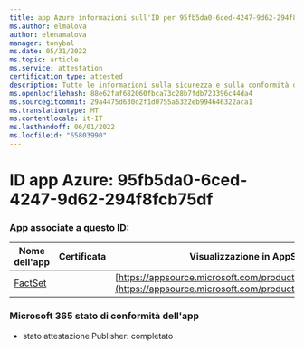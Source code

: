 ```yaml
---
title: app Azure informazioni sull'ID per 95fb5da0-6ced-4247-9d62-294f8fcb75df
ms.author: elmalova
author: elenamalova
manager: tonybal
ms.date: 05/31/2022
ms.topic: article
ms.service: attestation
certification_type: attested
description: Tutte le informazioni sulla sicurezza e sulla conformità disponibili per 95fb5da0-6ced-4247-9d62-294f8fcb75df.
ms.openlocfilehash: 88e62faf682060fbca73c28b7fdb723396c44da4
ms.sourcegitcommit: 29a4475d630d2f1d0755a6322eb994646322aca1
ms.translationtype: MT
ms.contentlocale: it-IT
ms.lasthandoff: 06/01/2022
ms.locfileid: "65803990"
---
```

# <a name="azure-app-id-95fb5da0-6ced-4247-9d62-294f8fcb75df"></a>ID app Azure: 95fb5da0-6ced-4247-9d62-294f8fcb75df


### <a name="apps-associated-with-this-id"></a>App associate a questo ID:
| **Nome dell'app** | **Certificata** | **Visualizzazione in AppSource** |
|--------------|---------------|-----------------------|
| [FactSet](../forward/WA200002146.md) |  | [https://appsource.microsoft.com/product/office/WA200002146](https://appsource.microsoft.com/product/office/WA200002146) |

### <a name="microsoft-365-app-compliance-status"></a>Microsoft 365 stato di conformità dell'app
- stato attestazione Publisher: completato
